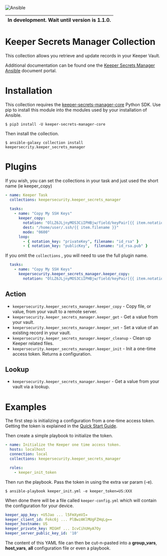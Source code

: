![Ansible](https://github.com/Keeper-Security/secrets-manager/actions/workflows/test.ansible.yml/badge.svg) 

| In development. Wait until version is 1.1.0. |
|----|

# Keeper Secrets Manager Collection

This collection allows you retrieve and update records in your Keeper Vault.

Additional documentation can be found one the [Keeper Secrets Manager Ansible](https://docs.keeper.io/secrets-manager/secrets-manager/integrations/ansible-plugin) 
document portal.

# Installation

This collection requires the [keeper-secrets-manager-core](https://pypi.org/project/keeper-secrets-manager-core/) 
Python SDK. Use pip to install this module into the modules used by your installation of Ansible.

```shell
$ pip3 install -U keeper-secrets-manager-core
```
Then install the collection.

```shell
$ ansible-galaxy collection install keepersecrity.keeper_secrets_manager
```

# Plugins

If you wish, you can set the collections in your task and
just used the short name (ie keeper_copy)

```yaml
- name: Keeper Task
  collections: keepersecurity.keeper_secrets_manager
  
  tasks:
    - name: "Copy My SSH Keys"
      keeper_copy:
        notation: "OlLZ6JLjnyMOS3CiIPHBjw/field/keyPair[{{ item.notation_key }}]"
        dest: "/home/user/.ssh/{{ item.filename }}"
        mode: "0600"
      loop:
        - { notation_key: "privateKey", filename: "id_rsa" }
        - { notation_key: "publicKey",  filename: "id_rsa.pub" }
```
If you omit the `collections` , you will need to use the full plugin name.
```yaml
  tasks:
    - name: "Copy My SSH Keys"
      keepersecurity.keeper_secrets_manager.keeper_copy:
        notation: "OlLZ6JLjnyMOS3CiIPHBjw/field/keyPair[{{ item.notation_key }}]"
```

## Action

* `keepersecurity.keeper_secrets_manager.keeper_copy` - Copy file, or value, from your vault to a remote server.
* `keepersecurity.keeper_secrets_manager.keeper_get` - Get a value from your vault.
* `keepersecurity.keeper_secrets_manager.keeper_set` - Set a value of an existing record in your vault.
* `keepersecurity.keeper_secrets_manager.keeper_cleanup` - Clean up Keeper related files.
* `keepersecurity.keeper_secrets_manager.keeper_init` - Init a one-time access token. Returns a configuration.

## Lookup

* `keepersecurity.keeper_secrets_manager.keeper` - Get a value from your vault via a lookup.

# Examples

The first step is initializing a configuration from a one-time access token. Getting the 
token is explained in the
[Quick Start Guide](https://docs.keeper.io/secrets-manager/secrets-manager/quick-start-guide).

Then create a simple playbook to initialize the token.

```yaml
- name: Initialize the Keeper one time access token.
  hosts: localhost
  connection: local
  collections: keepersecurity.keeper_secrets_manager

  roles:
    - keeper_init_token
```
Then run the playbook. Pass the token in using the extra var param (-e).
```shell
$ ansible-playbook keeper_init.yml -e keeper_token=US:XXX
```
When done there will be a file called `keeper-config.yml` which will contain the configuration
for your device.

```yaml
keeper_app_key: +U5Jao ... l5FmXymVI=
keeper_client_id: Fokc6j ... PlBwzAKlMUgFZHqLg==
keeper_hostname: US
keeper_private_key: MIGHf ... IcvCihUHyA7Oy
keeper_server_public_key_id: '10'
```
The content of this YAML file can then be cut-n-pasted into a **group_vars**, **host_vars**, **all**
configuration file or even a playbook.


